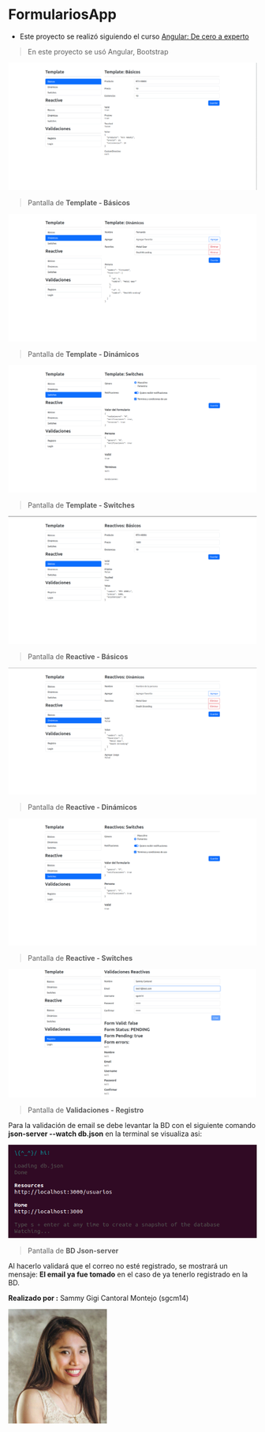 FormulariosApp
==============
- Este proyecto se realizó siguiendo el curso [Angular: De cero a experto](https://www.udemy.com/course/angular-fernando-herrera/# "Angular: De cero a experto") 
> En este proyecto se usó Angular, Bootstrap


![](https://raw.githubusercontent.com/sgcm14/formularios-app/main/doc/imagen1.png)
> Pantalla de **Template - Básicos**


![](https://raw.githubusercontent.com/sgcm14/formularios-app/main/doc/imagen2.png)
> Pantalla de **Template - Dinámicos**


![](https://raw.githubusercontent.com/sgcm14/formularios-app/main/doc/imagen3.png)
> Pantalla de **Template - Switches**


![](https://raw.githubusercontent.com/sgcm14/formularios-app/main/doc/imagen4.png)
> Pantalla de **Reactive - Básicos**


![](https://raw.githubusercontent.com/sgcm14/formularios-app/main/doc/imagen5.png)
> Pantalla de **Reactive - Dinámicos**


![](https://raw.githubusercontent.com/sgcm14/formularios-app/main/doc/imagen6.png)
> Pantalla de **Reactive - Switches**


![](https://raw.githubusercontent.com/sgcm14/formularios-app/main/doc/imagen7.png)
> Pantalla de **Validaciones - Registro**


Para la validación de email se debe levantar la BD con el siguiente comando **json-server --watch db.json** en la terminal se visualiza asi:

![](https://raw.githubusercontent.com/sgcm14/formularios-app/main/doc/db-json.png)
> Pantalla de **BD Json-server**

Al hacerlo validará que el correo no esté registrado, se mostrará un mensaje: **El email ya fue tomado** en el caso de ya tenerlo registrado en la BD.


**Realizado por :** Sammy Gigi Cantoral Montejo (sgcm14)

<img src ="https://raw.githubusercontent.com/sgcm14/sgcm14/main/sammy.jpg" width="200">

